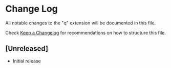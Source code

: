 # Change Log

All notable changes to the "q" extension will be documented in this file.

Check [Keep a Changelog](http://keepachangelog.com/) for recommendations on how to structure this file.

## [Unreleased]

- Initial release